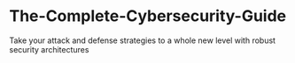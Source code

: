 # The-Complete-Cybersecurity-Guide
Take your attack and defense strategies to a whole new level with robust security architectures
